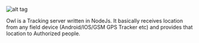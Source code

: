 ![alt tag](http://animals.sandiegozoo.org/sites/default/files/2016-10/owl_southern_white_faced.jpg)

Owl is a Tracking server written in NodeJs. It basically receives location from any field device (Android/IOS/GSM GPS Tracker etc) and provides that location to Authorized people.
